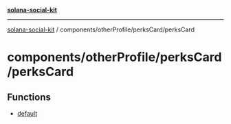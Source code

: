 [**solana-social-kit**](../../../../README.md)

***

[solana-social-kit](../../../../README.md) / components/otherProfile/perksCard/perksCard

# components/otherProfile/perksCard/perksCard

## Functions

- [default](functions/default.md)
